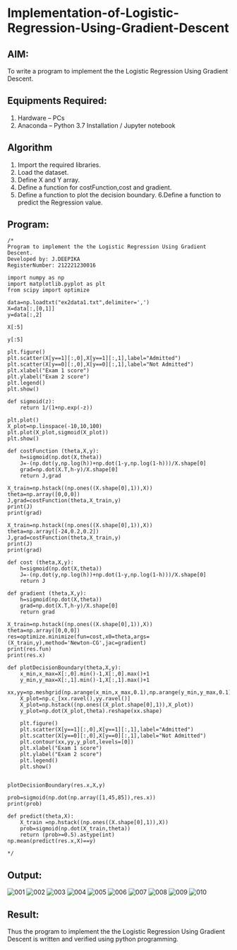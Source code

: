 # Implementation-of-Logistic-Regression-Using-Gradient-Descent

## AIM:
To write a program to implement the the Logistic Regression Using Gradient Descent.

## Equipments Required:
1. Hardware – PCs
2. Anaconda – Python 3.7 Installation / Jupyter notebook

## Algorithm
1. Import the required libraries.
2. Load the dataset.
3. Define X and Y array.
4. Define a function for costFunction,cost and gradient.
5. Define a function to plot the decision boundary.
6.Define a function to predict the Regression value. 

## Program:
```
/*
Program to implement the the Logistic Regression Using Gradient Descent.
Developed by: J.DEEPIKA
RegisterNumber: 212221230016

import numpy as np
import matplotlib.pyplot as plt
from scipy import optimize

data=np.loadtxt("ex2data1.txt",delimiter=',')
X=data[:,[0,1]]
y=data[:,2]

X[:5]

y[:5]

plt.figure()
plt.scatter(X[y==1][:,0],X[y==1][:,1],label="Admitted")
plt.scatter(X[y==0][:,0],X[y==0][:,1],label="Not Admitted")
plt.xlabel("Exam 1 score")
plt.ylabel("Exam 2 score")
plt.legend()
plt.show()

def sigmoid(z):
    return 1/(1+np.exp(-z))

plt.plot()
X_plot=np.linspace(-10,10,100)
plt.plot(X_plot,sigmoid(X_plot))
plt.show()

def costFunction (theta,X,y):
    h=sigmoid(np.dot(X,theta))
    J=-(np.dot(y,np.log(h))+np.dot(1-y,np.log(1-h)))/X.shape[0]
    grad=np.dot(X.T,h-y)/X.shape[0]
    return J,grad

X_train=np.hstack((np.ones((X.shape[0],1)),X))
theta=np.array([0,0,0])
J,grad=costFunction(theta,X_train,y)
print(J)
print(grad)

X_train=np.hstack((np.ones((X.shape[0],1)),X))
theta=np.array([-24,0.2,0.2])
J,grad=costFunction(theta,X_train,y)
print(J)
print(grad)

def cost (theta,X,y):
    h=sigmoid(np.dot(X,theta))
    J=-(np.dot(y,np.log(h))+np.dot(1-y,np.log(1-h)))/X.shape[0]
    return J

def gradient (theta,X,y):
    h=sigmoid(np.dot(X,theta))
    grad=np.dot(X.T,h-y)/X.shape[0]
    return grad

X_train=np.hstack((np.ones((X.shape[0],1)),X))
theta=np.array([0,0,0])
res=optimize.minimize(fun=cost,x0=theta,args=(X_train,y),method='Newton-CG',jac=gradient)
print(res.fun)
print(res.x)

def plotDecisionBoundary(theta,X,y):
    x_min,x_max=X[:,0].min()-1,X[:,0].max()+1
    y_min,y_max=X[:,1].min()-1,X[:,1].max()+1
    xx,yy=np.meshgrid(np.arange(x_min,x_max,0.1),np.arange(y_min,y_max,0.1))
    X_plot=np.c_[xx.ravel(),yy.ravel()]
    X_plot=np.hstack((np.ones((X_plot.shape[0],1)),X_plot))
    y_plot=np.dot(X_plot,theta).reshape(xx.shape)
    
    plt.figure()
    plt.scatter(X[y==1][:,0],X[y==1][:,1],label="Admitted")
    plt.scatter(X[y==0][:,0],X[y==0][:,1],label="Not Admitted")
    plt.contour(xx,yy,y_plot,levels=[0])
    plt.xlabel("Exam 1 score")
    plt.ylabel("Exam 2 score")
    plt.legend()
    plt.show()


plotDecisionBoundary(res.x,X,y)

prob=sigmoid(np.dot(np.array([1,45,85]),res.x))
print(prob)

def predict(theta,X):
    X_train =np.hstack((np.ones((X.shape[0],1)),X))
    prob=sigmoid(np.dot(X_train,theta))
    return (prob>=0.5).astype(int)
np.mean(predict(res.x,X)==y)

*/
```

## Output:

![001](https://user-images.githubusercontent.com/94747031/199067370-21f6e068-3851-4596-bad3-35dc02d079a6.png)
![002](https://user-images.githubusercontent.com/94747031/199067368-23904c41-d2d1-4e62-83d0-29a65b810abe.png)
![003](https://user-images.githubusercontent.com/94747031/199067364-67b76106-9b8d-4758-a093-ec7e7f4b2d32.png)
![004](https://user-images.githubusercontent.com/94747031/199067359-63750fd2-98e8-438d-a32c-ae84cb1d27e4.png)
![005](https://user-images.githubusercontent.com/94747031/199067356-69f818c1-d425-48e8-beb3-281e00b6ecba.png)
![006](https://user-images.githubusercontent.com/94747031/199067352-588a14f1-b111-4fc6-801d-acb4fd847520.png)
![007](https://user-images.githubusercontent.com/94747031/199067351-3e334116-ed7b-441b-93e6-20737be81d24.png)
![008](https://user-images.githubusercontent.com/94747031/199067346-56d58684-54aa-478a-98ac-f9841f1b846e.png)
![009](https://user-images.githubusercontent.com/94747031/199067342-fbdbcd76-c1d0-4fb3-95cb-d847e85e0d51.png)
![010](https://user-images.githubusercontent.com/94747031/199067377-9f1bdbbb-7868-4b11-8bed-f98680735040.png)

## Result:

Thus the program to implement the the Logistic Regression Using Gradient Descent is written and verified using python programming.

